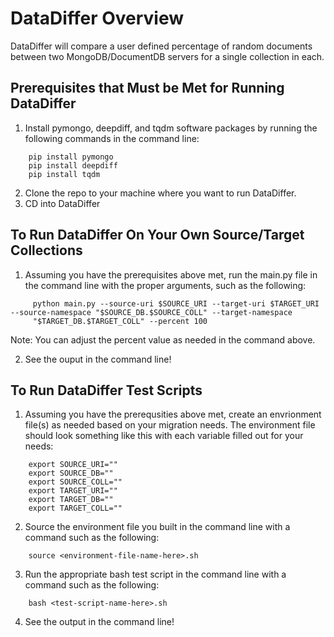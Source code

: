 # DataDiffer Overview
DataDiffer will compare a user defined percentage of random documents between two MongoDB/DocumentDB servers for a single collection in each. 

## Prerequisites that Must be Met for Running DataDiffer
1. Install pymongo, deepdiff, and tqdm software packages by running the following commands in the command line: 
```
    pip install pymongo
    pip install deepdiff
    pip install tqdm
```

2. Clone the repo to your machine where you want to run DataDiffer.
3. CD into DataDiffer

## To Run DataDiffer On Your Own Source/Target Collections
1. Assuming you have the prerequisites above met, run the main.py file in the command line with the proper arguments, such as the following: 
```
     python main.py --source-uri $SOURCE_URI --target-uri $TARGET_URI --source-namespace "$SOURCE_DB.$SOURCE_COLL" --target-namespace       
     "$TARGET_DB.$TARGET_COLL" --percent 100

```
Note: You can adjust the percent value as needed in the command above. 

2. See the ouput in the command line! 


## To Run DataDiffer Test Scripts
1. Assuming you have the prerequsities above met, create an envrionment file(s) as needed based on your migration needs. The environment file should look something like this with each variable filled out for your needs:
```
    export SOURCE_URI=""
    export SOURCE_DB=""
    export SOURCE_COLL=""
    export TARGET_URI=""
    export TARGET_DB=""
    export TARGET_COLL=""
```
2. Source the environment file you built in the command line with a command such as the following: 
```
    source <environment-file-name-here>.sh
```
3. Run the appropriate bash test script in the command line with a command such as the following: 
```
    bash <test-script-name-here>.sh
```
4. See the output in the command line!
